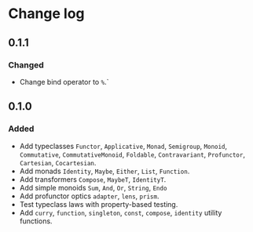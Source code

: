 # Change log


## 0.1.1

### Changed
- Change bind operator to `%`.`


## 0.1.0

### Added
- Add typeclasses `Functor`, `Applicative`, `Monad`, `Semigroup`, `Monoid`,
  `Commutative`, `CommutativeMonoid`, `Foldable`, `Contravariant`, `Profunctor`,
  `Cartesian`, `Cocartesian`.
- Add monads `Identity`, `Maybe`, `Either`, `List`, `Function`.
- Add transformers `Compose`, `MaybeT`, `IdentityT`.
- Add simple monoids `Sum`, `And`, `Or`, `String`, `Endo`
- Add profunctor optics `adapter`, `lens`, `prism`.
- Test typeclass laws with property-based testing.
- Add ``curry``, ``function``, ``singleton``, ``const``, ``compose``,
  ``identity`` utility functions.

